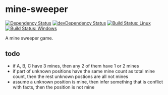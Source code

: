 # mine-sweeper

[![Dependency Status](https://david-dm.org/plantain-00/mine-sweeper.svg)](https://david-dm.org/plantain-00/mine-sweeper)
[![devDependency Status](https://david-dm.org/plantain-00/mine-sweeper/dev-status.svg)](https://david-dm.org/plantain-00/mine-sweeper#info=devDependencies)
[![Build Status: Linux](https://travis-ci.org/plantain-00/mine-sweeper.svg?branch=master)](https://travis-ci.org/plantain-00/mine-sweeper)
[![Build Status: Windows](https://ci.appveyor.com/api/projects/status/github/plantain-00/mine-sweeper?branch=master&svg=true)](https://ci.appveyor.com/project/plantain-00/mine-sweeper/branch/master)

A mine sweeper game.

## todo

+ if A, B, C have 3 mines, then any 2 of them have 1 or 2 mines
+ if part of unknown positions have the same mine count as total mine count, then the rest unknown postions are all not mines
+ assume a unknown position is mine, then infer something that is conflict with facts, then the position is not mine
